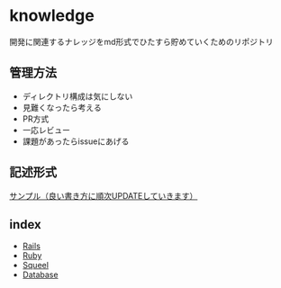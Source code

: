 # knowledge
開発に関連するナレッジをmd形式でひたすら貯めていくためのリポジトリ

## 管理方法
- ディレクトリ構成は気にしない
 - 見難くなったら考える
- PR方式
 - 一応レビュー
- 課題があったらissueにあげる

## 記述形式

[サンプル（良い書き方に順次UPDATEしていきます）](https://github.com/takeshit19/knowledge/blob/master/ruby.md)


## index

- [Rails](https://github.com/takeshit19/knowledge/blob/master/rails.md)
- [Ruby](https://github.com/takeshit19/knowledge/blob/master/ruby.md)
- [Squeel](https://github.com/takeshit19/knowledge/blob/master/squeel.md)
- [Database](https://github.com/takeshit19/knowledge/blob/master/database.md)
